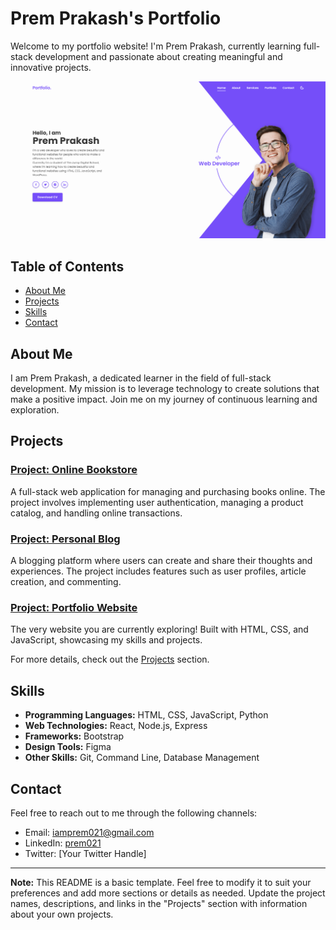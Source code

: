 # Prem Prakash's Portfolio

Welcome to my portfolio website! I'm Prem Prakash, currently learning full-stack development and passionate about creating meaningful and innovative projects.

![Alt text](image.png)

## Table of Contents
- [About Me](#about-me)
- [Projects](#projects)
- [Skills](#skills)
- [Contact](#contact)

## About Me
I am Prem Prakash, a dedicated learner in the field of full-stack development. My mission is to leverage technology to create solutions that make a positive impact. Join me on my journey of continuous learning and exploration.

## Projects
### [Project: Online Bookstore]()
A full-stack web application for managing and purchasing books online. The project involves implementing user authentication, managing a product catalog, and handling online transactions.

### [Project: Personal Blog]()
A blogging platform where users can create and share their thoughts and experiences. The project includes features such as user profiles, article creation, and commenting.

### [Project: Portfolio Website]()
The very website you are currently exploring! Built with HTML, CSS, and JavaScript, showcasing my skills and projects.

For more details, check out the [Projects](#projects) section.

## Skills
- **Programming Languages:** HTML, CSS, JavaScript, Python
- **Web Technologies:** React, Node.js, Express
- **Frameworks:** Bootstrap
- **Design Tools:** Figma
- **Other Skills:** Git, Command Line, Database Management

## Contact
Feel free to reach out to me through the following channels:
- Email: [iamprem021@gmail.com](mailto:iamprem021@gmail.com)
- LinkedIn: [prem021](https://www.linkedin.com/in/prem021/)
- Twitter: [Your Twitter Handle]

---

**Note:** This README is a basic template. Feel free to modify it to suit your preferences and add more sections or details as needed. Update the project names, descriptions, and links in the "Projects" section with information about your own projects.

